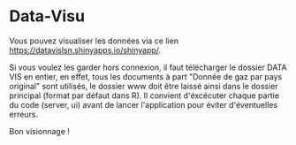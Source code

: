 # Data-Visu
Vous pouvez visualiser les données via ce lien https://datavislsn.shinyapps.io/shinyapp/.

Si vous voulez les garder hors connexion, il faut télécharger le dossier DATA VIS en entier, en effet, tous les documents à part "Donnée de gaz par pays original" sont utilisés, le dossier www doit être laissé ainsi dans le dossier principal (format par défaut dans R).
Il convient d'éxcécuter chaque partie du code (server, ui) avant de lancer l'application pour éviter d'éventuelles erreurs.

Bon visionnage !
